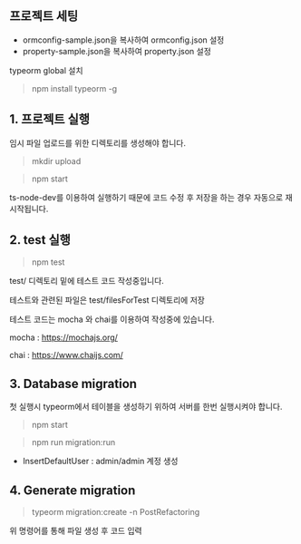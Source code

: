 ## 프로젝트 세팅

 * ormconfig-sample.json을 복사하여 ormconfig.json 설정
 * property-sample.json을 복사하여 property.json 설정

typeorm global 설치

> npm install typeorm -g

## 1. 프로젝트 실행

임시 파일 업로드를 위한 디렉토리를 생성해야 합니다.

> mkdir upload

> npm start

ts-node-dev를 이용하여 실행하기 때문에 코드 수정 후 저장을 하는 경우 자동으로 재시작됩니다.

## 2. test 실행

> npm test

test/ 디렉토리 밑에 테스트 코드 작성중입니다.

테스트와 관련된 파일은 test/filesForTest 디렉토리에 저장

테스트 코드는 mocha 와 chai를 이용하여 작성중에 있습니다.

mocha : https://mochajs.org/

chai : https://www.chaijs.com/

## 3. Database migration

첫 실행시 typeorm에서 테이블을 생성하기 위하여 서버를 한번 실행시켜야 합니다.

> npm start

> npm run migration:run
- InsertDefaultUser : admin/admin 계정 생성

## 4. Generate migration

> typeorm migration:create -n PostRefactoring

위 명령어를 통해 파일 생성 후 코드 입력